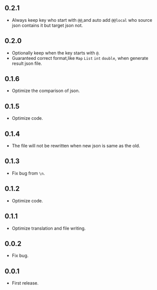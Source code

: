 ## 0.2.1

* Always keep key who start with `@@`,and auto add `@@local` who source json contains it but target json not. 

## 0.2.0

* Optionally keep when the key starts with `@`.
* Guaranteed correct format,like `Map` `List` `int` `double`, when generate result json file.

## 0.1.6

* Optimize the comparison of json.

## 0.1.5

* Optimize code.

## 0.1.4

* The file will not be rewritten when new json is same as the old.

## 0.1.3

* Fix bug from `\n`.

## 0.1.2

* Optimize code.

## 0.1.1

* Optimize translation and file writing.

## 0.0.2

* Fix bug.

## 0.0.1

* First release.
